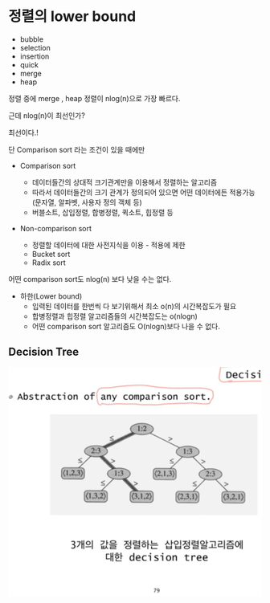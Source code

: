 # 정렬의 lower bound


- bubble
- selection
- insertion
- quick
- merge
- heap

정렬 중에 merge , heap 정렬이 nlog(n)으로 가장 빠르다.

근데 nlog(n)이 최선인가?

최선이다.!

단 Comparison sort 라는 조건이 있을 때에만

- Comparison sort
    - 데이터들간의 상대적 크기관계만을 이용해서 정렬하는 알고리즘
    - 따라서 데이터들간의 크기 관계가 정의되어 있으면 어떤 데이터에든 적용가능(문자열, 알파벳, 사용자 정의 객체 등)
    - 버블소트, 삽입정렬, 합병정렬, 퀵소트,  힙정렬 등
    
- Non-comparison sort
    - 정렬할 데이터에 대한 사전지식을 이용 - 적용에 제한
    - Bucket sort
    - Radix sort
    

어떤 comparison sort도 nlog(n) 보다 낮을 수는 없다.

- 하한(Lower bound)
    - 입력된 데이터를 한번씩 다 보기위해서 최소 o(n)의 시간복잡도가 필요
    - 합병정렬과 힙정렬 알고리즘들의 시간복잡도는 o(nlogn)
    - 어떤 comparison sort 알고리즘도 O(nlogn)보다 나을 수 없다.


## Decision Tree

![img.png](img.png)


